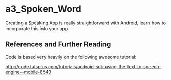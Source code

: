 a3_Spoken_Word
==============

Creating a Speaking App is really straightforward with Android, learn how to incorporate this into your app.



## References and Further Reading

Code is based very heavily on the following awesome tutorial:

http://code.tutsplus.com/tutorials/android-sdk-using-the-text-to-speech-engine--mobile-8540
